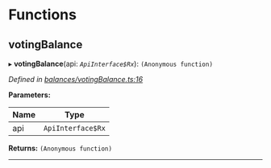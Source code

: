 

# Functions

<a id="votingbalance"></a>

##  votingBalance

▸ **votingBalance**(api: *`ApiInterface$Rx`*): `(Anonymous function)`

*Defined in [balances/votingBalance.ts:16](https://github.com/polkadot-js/api/blob/cf5ca51/packages/api-derive/src/balances/votingBalance.ts#L16)*

**Parameters:**

| Name | Type |
| ------ | ------ |
| api | `ApiInterface$Rx` |

**Returns:** `(Anonymous function)`

___

